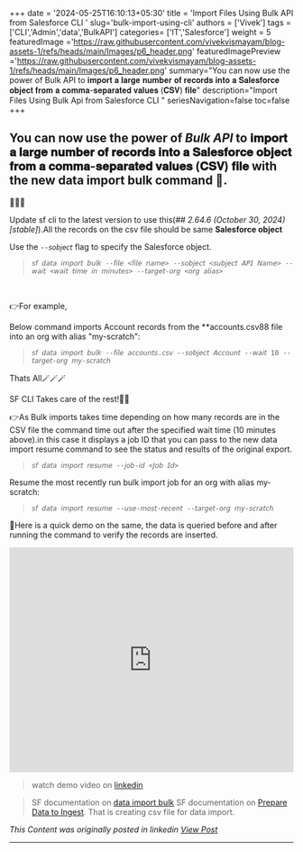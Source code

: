 +++
date = '2024-05-25T16:10:13+05:30'
title = 'Import Files Using Bulk API from Salesforce CLI '
slug='bulk-import-using-cli'
authors = ['Vivek']
tags = ['CLI','Admin','data','BulkAPI']
categories= ['IT','Salesforce']
weight = 5
featuredImage ='https://raw.githubusercontent.com/vivekvismayam/blog-assets-1/refs/heads/main/Images/p6_header.png'
featuredImagePreview ='https://raw.githubusercontent.com/vivekvismayam/blog-assets-1/refs/heads/main/Images/p6_header.png'
summary="You can now use the power of Bulk API to 𝐢𝐦𝐩𝐨𝐫𝐭 𝐚 𝐥𝐚𝐫𝐠𝐞 𝐧𝐮𝐦𝐛𝐞𝐫 𝐨𝐟 𝐫𝐞𝐜𝐨𝐫𝐝𝐬 𝐢𝐧𝐭𝐨 𝐚 𝐒𝐚𝐥𝐞𝐬𝐟𝐨𝐫𝐜𝐞 𝐨𝐛𝐣𝐞𝐜𝐭 𝐟𝐫𝐨𝐦 𝐚 𝐜𝐨𝐦𝐦𝐚-𝐬𝐞𝐩𝐚𝐫𝐚𝐭𝐞𝐝 𝐯𝐚𝐥𝐮𝐞𝐬 (𝐂𝐒𝐕) 𝐟𝐢𝐥𝐞"
description="Import Files Using Bulk Api from Salesforce CLI "
seriesNavigation=false
toc=false
+++
&nbsp;  

## You can now use the power of *Bulk API* to 𝐢𝐦𝐩𝐨𝐫𝐭 𝐚 𝐥𝐚𝐫𝐠𝐞 𝐧𝐮𝐦𝐛𝐞𝐫 𝐨𝐟 𝐫𝐞𝐜𝐨𝐫𝐝𝐬 𝐢𝐧𝐭𝐨 𝐚 𝐒𝐚𝐥𝐞𝐬𝐟𝐨𝐫𝐜𝐞 𝐨𝐛𝐣𝐞𝐜𝐭 𝐟𝐫𝐨𝐦 𝐚 𝐜𝐨𝐦𝐦𝐚-𝐬𝐞𝐩𝐚𝐫𝐚𝐭𝐞𝐝 𝐯𝐚𝐥𝐮𝐞𝐬 (𝐂𝐒𝐕) 𝐟𝐢𝐥𝐞  with the new data import bulk command 💪.

📢📢📢

Update sf cli to the latest version to use this(*## 2.64.6 (October 30, 2024) [stable]*).All the records on the csv file should be same **Salesforce object**


Use the ```--𝘴𝘰𝘣𝘫𝘦𝘤𝘵``` flag to specify the Salesforce object.

>```𝘴𝘧 𝘥𝘢𝘵𝘢 𝘪𝘮𝘱𝘰𝘳𝘵 𝘣𝘶𝘭𝘬 --𝘧𝘪𝘭𝘦 <𝘧𝘪𝘭𝘦 𝘯𝘢𝘮𝘦> --𝘴𝘰𝘣𝘫𝘦𝘤𝘵 <𝘴𝘶𝘣𝘫𝘦𝘤𝘵 𝘈𝘗𝘐 𝘕𝘢𝘮𝘦> --𝘸𝘢𝘪𝘵 <𝘸𝘢𝘪𝘵 𝘵𝘪𝘮𝘦 𝘪𝘯 𝘮𝘪𝘯𝘶𝘵𝘦𝘴> --𝘵𝘢𝘳𝘨𝘦𝘵-𝘰𝘳𝘨 <𝘰𝘳𝘨 𝘢𝘭𝘪𝘢𝘴>```

&nbsp;  

👉For example, 

Below command imports Account records from the **accounts.csv88 file into an org with alias "my-scratch":

>```𝘴𝘧 𝘥𝘢𝘵𝘢 𝘪𝘮𝘱𝘰𝘳𝘵 𝘣𝘶𝘭𝘬 --𝘧𝘪𝘭𝘦 𝘢𝘤𝘤𝘰𝘶𝘯𝘵𝘴.𝘤𝘴𝘷 --𝘴𝘰𝘣𝘫𝘦𝘤𝘵 𝘈𝘤𝘤𝘰𝘶𝘯𝘵 --𝘸𝘢𝘪𝘵 10 --𝘵𝘢𝘳𝘨𝘦𝘵-𝘰𝘳𝘨 𝘮𝘺-𝘴𝘤𝘳𝘢𝘵𝘤𝘩```

Thats All🪄🪄🪄

SF CLI Takes care of the rest!🧙✨

👉As Bulk imports takes time depending on how many records are in the CSV file the command time out after the specified wait time (10 minutes above).in this case it displays a job ID that you can pass to the new data import resume command to see the status and results of the original export.

>```𝘴𝘧 𝘥𝘢𝘵𝘢 𝘪𝘮𝘱𝘰𝘳𝘵 𝘳𝘦𝘴𝘶𝘮𝘦 --𝘫𝘰𝘣-𝘪𝘥 <𝘑𝘰𝘣 𝘐𝘥>```


Resume the most recently run bulk import job for an org with alias my-scratch:

>```𝘴𝘧 𝘥𝘢𝘵𝘢 𝘪𝘮𝘱𝘰𝘳𝘵 𝘳𝘦𝘴𝘶𝘮𝘦 --𝘶𝘴𝘦-𝘮𝘰𝘴𝘵-𝘳𝘦𝘤𝘦𝘯𝘵 --𝘵𝘢𝘳𝘨𝘦𝘵-𝘰𝘳𝘨 𝘮𝘺-𝘴𝘤𝘳𝘢𝘵𝘤𝘩```

📝Here is a quick demo on the same, the data is queried before and after running the command to verify the records are inserted.
<iframe src="https://www.linkedin.com/embed/feed/update/urn:li:ugcPost:7259929552246722561?compact=1" height="399" width="100%" frameborder="0" allowfullscreen="" title="Embedded post"></iframe>


>watch demo video on [linkedin](https://www.linkedin.com/posts/vivekvismayam_%F0%9D%90%8D%F0%9D%90%9E%F0%9D%90%B0-%F0%9D%90%82%F0%9D%90%A8%F0%9D%90%A6%F0%9D%90%A6%F0%9D%90%9A%F0%9D%90%A7%F0%9D%90%9D-%F0%9D%90%A2%F0%9D%90%A7-%F0%9D%90%AC%F0%9D%90%9F-%F0%9D%90%9C%F0%9D%90%A5%F0%9D%90%A2-activity-7259929705787609088-c2Kt?utm_source=social_share_send&utm_medium=member_desktop_web&rcm=ACoAAA_bVqsB5ZA6FQt9Rk3q8WfamtkMsTNLxRo)

>SF documentation on [data import bulk](https://developer.salesforce.com/docs/atlas.en-us.sfdx_cli_reference.meta/sfdx_cli_reference/cli_reference_data_commands_unified.htm#cli_reference_data_import_bulk_unified) 
>SF documentation on [Prepare Data to Ingest](https://developer.salesforce.com/docs/atlas.en-us.sfdx_cli_reference.meta/sfdx_cli_reference/cli_reference_data_commands_unified.htm#cli_reference_data_import_bulk_unified). That is creating csv file for data import.

*This Content was originally posted in linkedin [View Post](https://www.linkedin.com/posts/vivekvismayam_%F0%9D%90%8D%F0%9D%90%9E%F0%9D%90%B0-%F0%9D%90%82%F0%9D%90%A8%F0%9D%90%A6%F0%9D%90%A6%F0%9D%90%9A%F0%9D%90%A7%F0%9D%90%9D-%F0%9D%90%A2%F0%9D%90%A7-%F0%9D%90%AC%F0%9D%90%9F-%F0%9D%90%9C%F0%9D%90%A5%F0%9D%90%A2-activity-7259929705787609088-c2Kt?utm_source=social_share_send&utm_medium=member_desktop_web&rcm=ACoAAA_bVqsB5ZA6FQt9Rk3q8WfamtkMsTNLxRo)*

***